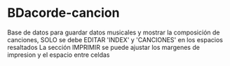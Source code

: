 # BDacorde-cancion
Base de datos para guardar datos musicales y mostrar la composición de canciones, 
SOLO se debe EDITAR 'INDEX' y 'CANCIONES' en los espacios resaltados
La sección IMPRIMIR se puede ajustar los margenes de impresion y el espacio entre celdas

